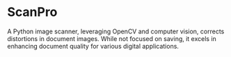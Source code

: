 # ScanPro
A Python image scanner, leveraging OpenCV and computer vision, corrects distortions in document images. While not focused on saving, it excels in enhancing document quality for various digital applications.
